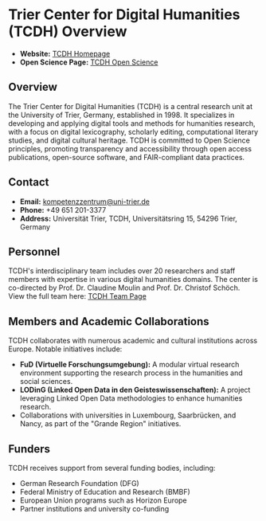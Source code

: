 # Trier Center for Digital Humanities (TCDH) Overview

- **Website:** [TCDH Homepage](https://tcdh.uni-trier.de/en)  
- **Open Science Page:** [TCDH Open Science](https://tcdh.uni-trier.de/en/thema/open-science)

## Overview

The Trier Center for Digital Humanities (TCDH) is a central research unit at the University of Trier, Germany, established in 1998. It specializes in developing and applying digital tools and methods for humanities research, with a focus on digital lexicography, scholarly editing, computational literary studies, and digital cultural heritage. TCDH is committed to Open Science principles, promoting transparency and accessibility through open access publications, open-source software, and FAIR-compliant data practices.

## Contact

- **Email:** [kompetenzzentrum@uni-trier.de](mailto:kompetenzzentrum@uni-trier.de)
- **Phone:** +49 651 201-3377  
- **Address:** Universität Trier, TCDH, Universitätsring 15, 54296 Trier, Germany

## Personnel

TCDH's interdisciplinary team includes over 20 researchers and staff members with expertise in various digital humanities domains. The center is co-directed by Prof. Dr. Claudine Moulin and Prof. Dr. Christof Schöch.  
View the full team here: [TCDH Team Page](https://tcdh.uni-trier.de/en/team)

## Members and Academic Collaborations

TCDH collaborates with numerous academic and cultural institutions across Europe. Notable initiatives include:

- **FuD (Virtuelle Forschungsumgebung):** A modular virtual research environment supporting the research process in the humanities and social sciences.  
- **LODinG (Linked Open Data in den Geisteswissenschaften):** A project leveraging Linked Open Data methodologies to enhance humanities research.  
- Collaborations with universities in Luxembourg, Saarbrücken, and Nancy, as part of the "Grande Region" initiatives.

## Funders

TCDH receives support from several funding bodies, including:

- German Research Foundation (DFG)  
- Federal Ministry of Education and Research (BMBF)  
- European Union programs such as Horizon Europe  
- Partner institutions and university co-funding
